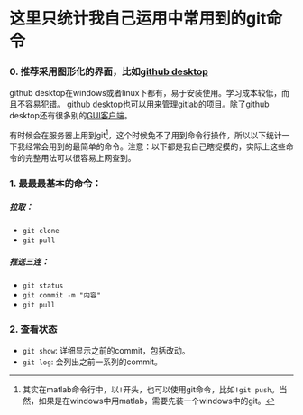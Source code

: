 # 这里只统计我自己运用中常用到的git命令

### 0. 推荐采用图形化的界面，比如[github desktop](https://desktop.github.com/)

github desktop在windows或者linux下都有，易于安装使用。学习成本较低，而且不容易犯错。
[github desktop也可以用来管理gitlab的项目](https://blog.csdn.net/towrabbit/article/details/95224578)。除了github desktop还有很多别的[GUI客户端](https://git-scm.com/download/gui/windows)。

有时候会在服务器上用到git[^matlab]，这个时候免不了用到命令行操作，所以以下统计一下我经常会用到的最简单的命令。注意：以下都是我自己瞎捉摸的，实际上这些命令的完整用法可以很容易上网查到。

### 1. 最最最基本的命令：
##### 拉取：
- `git clone`
- `git pull`

##### 推送三连：
- `git status`
- `git commit -m "内容"`
- `git pull`

### 2. 查看状态
- `git show`: 详细显示之前的commit，包括改动。
- `git log`: 会列出之前一系列的commit。

[^matlab]: 其实在matlab命令行中，以`!`开头，也可以使用git命令，比如`!git push`。当然，如果是在windows中用matlab，需要先装一个windows中的git。